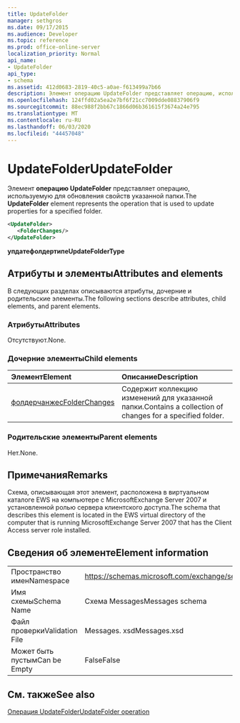 ```yaml
---
title: UpdateFolder
manager: sethgros
ms.date: 09/17/2015
ms.audience: Developer
ms.topic: reference
ms.prod: office-online-server
localization_priority: Normal
api_name:
- UpdateFolder
api_type:
- schema
ms.assetid: 412d0683-2819-40c5-a0ae-f613499a7b66
description: Элемент операцию UpdateFolder представляет операцию, используемую для обновления свойств указанной папки.
ms.openlocfilehash: 124ffd02a5ea2e7bf6f21cc7009dde08837906f9
ms.sourcegitcommit: 88ec988f2bb67c1866d06b361615f3674a24e795
ms.translationtype: MT
ms.contentlocale: ru-RU
ms.lasthandoff: 06/03/2020
ms.locfileid: "44457048"
---
```

# <a name="updatefolder"></a><span data-ttu-id="1395f-103">UpdateFolder</span><span class="sxs-lookup"><span data-stu-id="1395f-103">UpdateFolder</span></span>

<span data-ttu-id="1395f-104">Элемент **операцию UpdateFolder** представляет операцию, используемую для обновления свойств указанной папки.</span><span class="sxs-lookup"><span data-stu-id="1395f-104">The **UpdateFolder** element represents the operation that is used to update properties for a specified folder.</span></span> 
  
```xml
<UpdateFolder>
   <FolderChanges/>
</UpdateFolder>
```

 <span data-ttu-id="1395f-105">**упдатефолдертипе**</span><span class="sxs-lookup"><span data-stu-id="1395f-105">**UpdateFolderType**</span></span>
## <a name="attributes-and-elements"></a><span data-ttu-id="1395f-106">Атрибуты и элементы</span><span class="sxs-lookup"><span data-stu-id="1395f-106">Attributes and elements</span></span>

<span data-ttu-id="1395f-107">В следующих разделах описываются атрибуты, дочерние и родительские элементы.</span><span class="sxs-lookup"><span data-stu-id="1395f-107">The following sections describe attributes, child elements, and parent elements.</span></span>
  
### <a name="attributes"></a><span data-ttu-id="1395f-108">Атрибуты</span><span class="sxs-lookup"><span data-stu-id="1395f-108">Attributes</span></span>

<span data-ttu-id="1395f-109">Отсутствуют.</span><span class="sxs-lookup"><span data-stu-id="1395f-109">None.</span></span>
  
### <a name="child-elements"></a><span data-ttu-id="1395f-110">Дочерние элементы</span><span class="sxs-lookup"><span data-stu-id="1395f-110">Child elements</span></span>

|<span data-ttu-id="1395f-111">**Элемент**</span><span class="sxs-lookup"><span data-stu-id="1395f-111">**Element**</span></span>|<span data-ttu-id="1395f-112">**Описание**</span><span class="sxs-lookup"><span data-stu-id="1395f-112">**Description**</span></span>|
|:-----|:-----|
|[<span data-ttu-id="1395f-113">фолдерчанжес</span><span class="sxs-lookup"><span data-stu-id="1395f-113">FolderChanges</span></span>](folderchanges.md) <br/> |<span data-ttu-id="1395f-114">Содержит коллекцию изменений для указанной папки.</span><span class="sxs-lookup"><span data-stu-id="1395f-114">Contains a collection of changes for a specified folder.</span></span>  <br/> |
   
### <a name="parent-elements"></a><span data-ttu-id="1395f-115">Родительские элементы</span><span class="sxs-lookup"><span data-stu-id="1395f-115">Parent elements</span></span>

<span data-ttu-id="1395f-116">Нет.</span><span class="sxs-lookup"><span data-stu-id="1395f-116">None.</span></span>
  
## <a name="remarks"></a><span data-ttu-id="1395f-117">Примечания</span><span class="sxs-lookup"><span data-stu-id="1395f-117">Remarks</span></span>

<span data-ttu-id="1395f-118">Схема, описывающая этот элемент, расположена в виртуальном каталоге EWS на компьютере с MicrosoftExchange Server 2007 и установленной ролью сервера клиентского доступа.</span><span class="sxs-lookup"><span data-stu-id="1395f-118">The schema that describes this element is located in the EWS virtual directory of the computer that is running MicrosoftExchange Server 2007 that has the Client Access server role installed.</span></span>
  
## <a name="element-information"></a><span data-ttu-id="1395f-119">Сведения об элементе</span><span class="sxs-lookup"><span data-stu-id="1395f-119">Element information</span></span>

|||
|:-----|:-----|
|<span data-ttu-id="1395f-120">Пространство имен</span><span class="sxs-lookup"><span data-stu-id="1395f-120">Namespace</span></span>  <br/> |https://schemas.microsoft.com/exchange/services/2006/messages  <br/> |
|<span data-ttu-id="1395f-121">Имя схемы</span><span class="sxs-lookup"><span data-stu-id="1395f-121">Schema Name</span></span>  <br/> |<span data-ttu-id="1395f-122">Схема Messages</span><span class="sxs-lookup"><span data-stu-id="1395f-122">Messages schema</span></span>  <br/> |
|<span data-ttu-id="1395f-123">Файл проверки</span><span class="sxs-lookup"><span data-stu-id="1395f-123">Validation File</span></span>  <br/> |<span data-ttu-id="1395f-124">Messages. xsd</span><span class="sxs-lookup"><span data-stu-id="1395f-124">Messages.xsd</span></span>  <br/> |
|<span data-ttu-id="1395f-125">Может быть пустым</span><span class="sxs-lookup"><span data-stu-id="1395f-125">Can be Empty</span></span>  <br/> |<span data-ttu-id="1395f-126">False</span><span class="sxs-lookup"><span data-stu-id="1395f-126">False</span></span>  <br/> |
   
## <a name="see-also"></a><span data-ttu-id="1395f-127">См. также</span><span class="sxs-lookup"><span data-stu-id="1395f-127">See also</span></span>



[<span data-ttu-id="1395f-128">Операция UpdateFolder</span><span class="sxs-lookup"><span data-stu-id="1395f-128">UpdateFolder operation</span></span>](updatefolder-operation.md)

